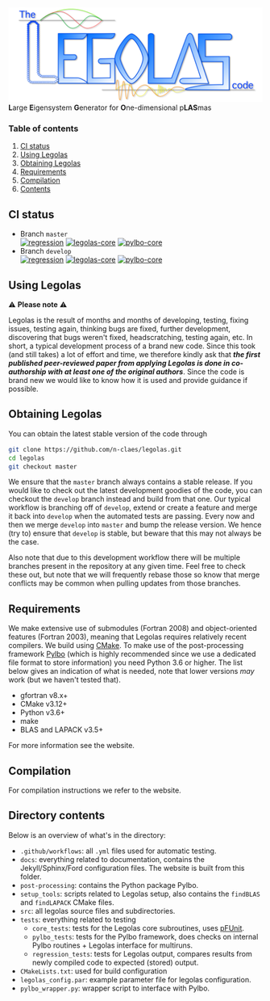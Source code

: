 
![legolas-logo](docs/assets/images/logo_legolas_1280_trans.png)
**L**arge **E**igensystem **G**enerator for **O**ne-dimensional p**LAS**mas

### Table of contents
1. [CI status](#ci-status)
2. [Using Legolas](#using-legolas)
3. [Obtaining Legolas](#obtaining-legolas)
4. [Requirements](#requirements)
5. [Compilation](#compilation)
6. [Contents](#directory-contents)

## CI status
- Branch `master` <br>
  [![regression](https://github.com/n-claes/legolas/workflows/regression/badge.svg?branch=master)](https://github.com/n-claes/legolas/actions?query=workflow%3Aregression+branch%3Amaster)
  [![legolas-core](https://github.com/n-claes/legolas/workflows/legolas-core/badge.svg?branch=master)](https://github.com/n-claes/legolas/actions?query=workflow%3Alegolas-core+branch%3Amaster)
  [![pylbo-core](https://github.com/n-claes/legolas/workflows/pylbo-core/badge.svg?branch=master)](https://github.com/n-claes/legolas/actions?query=workflow%3Apylbo-core+branch%3Amaster)
- Branch `develop` <br>
  [![regression](https://github.com/n-claes/legolas/workflows/regression/badge.svg?branch=develop)](https://github.com/n-claes/legolas/actions?query=workflow%3Aregression+branch%3Adevelop)
  [![legolas-core](https://github.com/n-claes/legolas/workflows/legolas-core/badge.svg?branch=develop)](https://github.com/n-claes/legolas/actions?query=workflow%3Alegolas-core+branch%3Adevelop)
  [![pylbo-core](https://github.com/n-claes/legolas/workflows/pylbo-core/badge.svg?branch=develop)](https://github.com/n-claes/legolas/actions?query=workflow%3Apylbo-core+branch%3Adevelop)

## Using Legolas
:warning: **Please note** :warning:

Legolas is the result of months and months of developing, testing, fixing issues, testing again,
thinking bugs are fixed, further development, discovering that bugs weren't fixed, headscratching, testing again, etc.
In short, a typical development process of a brand new code. Since this took (and still takes) a lot of effort and time,
we therefore kindly ask that _**the first published peer-reviewed paper from applying Legolas is done in co-authorship with at least one of the original authors**_.
Since the code is brand new we would like to know how it is used and provide guidance if possible.

## Obtaining Legolas
You can obtain the latest stable version of the code through
```bash
git clone https://github.com/n-claes/legolas.git
cd legolas
git checkout master
```
We ensure that the `master` branch always contains a stable release. If you would
like to check out the latest development goodies of the code, you can checkout the `develop` branch instead
and build from that one. Our typical workflow is branching off of `develop`, extend or create a feature and merge it back
into `develop` when the automated tests are passing. Every now and then we merge `develop` into `master` and bump the
release version. We hence (try to) ensure that `develop` is stable, but beware that this may not always be the case.

Also note that due to this development workflow there will be multiple branches present in the repository at any
given time. Feel free to check these out, but note that we will frequently rebase those so know that merge conflicts may
be common when pulling updates from those branches.

## Requirements
We make extensive use of submodules (Fortran 2008) and object-oriented features (Fortran 2003),
meaning that Legolas requires relatively recent compilers. We build using [CMake](https://cmake.org).
To make use of the post-processing framework [Pylbo](post_processing) (which is highly recommended since we
use a dedicated file format to store information) you need Python 3.6 or higher.
The list below gives an indication of what is needed, note that lower versions _may_ work (but we haven't tested that).
- gfortran v8.x+
- CMake v3.12+
- Python v3.6+
- make
- BLAS and LAPACK v3.5+

For more information see the website.

## Compilation
For compilation instructions we refer to the website.

## Directory contents
Below is an overview of what's in the directory:
- `.github/workflows`: all `.yml` files used for automatic testing.
- `docs`: everything related to documentation, contains the Jekyll/Sphinx/Ford configuration files. The website is built from this folder.
- `post-processing`: contains the Python package Pylbo.
- `setup_tools`: scripts related to Legolas setup, also contains the `findBLAS` and `findLAPACK` CMake files.
- `src`: all legolas source files and subdirectories.
- `tests`: everything related to testing
    - `core_tests`: tests for the Legolas core subroutines, uses [pFUnit](https://github.com/Goddard-Fortran-Ecosystem/pFUnit).
    - `pylbo_tests`: tests for the Pylbo framework, does checks on internal Pylbo routines + Legolas interface for multiruns.
    - `regression_tests`: tests for Legolas output, compares results from newly compiled code to expected (stored) output.
- `CMakeLists.txt`: used for build configuration
- `legolas_config.par`: example parameter file for legolas configuration.
- `pylbo_wrapper.py`: wrapper script to interface with Pylbo.
